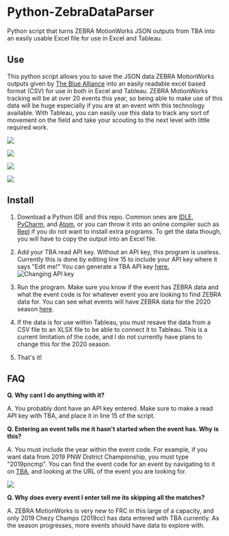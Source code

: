 # Python-ZebraDataParser
Python script that turns ZEBRA MotionWorks JSON outputs from TBA into an easily usable Excel file for use in Excel and Tableau.

## Use
This python script allows you to save the JSON data ZEBRA MotionWorks outputs given by [The Blue Alliance](https://www.thebluealliance.com/) into an easily readable excel based format (CSV) for use in both in Excel and Tableau. ZEBRA MotionWorks tracking will be at over 20 events this year, so being able to make use of this data will be huge especially if you are at an event with this technology available. With Tableau, you can easily use this data to track any sort of movement on the field and take your scouting to the next level with little required work.

![](https://i.imgur.com/HNSmIwj.png)

![](https://i.imgur.com/vxVB3Zm.png)

![](https://i.imgur.com/vdvpzks.png)

![](https://i.imgur.com/vCC05gy.png)

## Install
1. Download a Python IDE and this repo. Common ones are [IDLE](https://www.python.org/), [PyCharm](https://www.jetbrains.com/pycharm/), and [Atom](https://atom.io/packages/ide-python), or you can throw it into an online compiler such as [Repl](https://repl.it/languages/python3) if you do not want to install extra programs. To get the data though, you will have to copy the output into an Excel file.

2. Add your TBA read API key. Without an API key, this program is useless. Currently this is done by editing line 15 to include your API key where it says "Edit me!" You can generate a TBA API key [here.](https://www.thebluealliance.com/account)
![Changing API key](https://i.imgur.com/oG4jWKL.gif)

3. Run the program. Make sure you know if the event has ZEBRA data and what the event code is for whatever event you are looking to find ZEBRA data for. You can see what events will have ZEBRA data for the 2020 season [here](https://www.chiefdelphi.com/t/zebra-motionworks-for-frc-2020-location-announcement/370488/38).

4. If the data is for use within Tableau, you must resave the data from a CSV file to an XLSX file to be able to connect it to Tableau. This is a current limitation of the code, and I do not currently have plans to change this for the 2020 season.

5. That's it! 

## FAQ

**Q. Why cant I do anything with it?**

A. You probably dont have an API key entered. Make sure to make a read API key with TBA, and place it in line 15 of the script. 

**Q. Entering an event tells me it hasn't started when the event has. Why is this?**

A. You must include the year within the event code. For example, if you want data from 2019 PNW District Championship, you must type "2019pncmp". You can find the event code for an event by navigating to it on [TBA](https://www.thebluealliance.com/), and looking at the URL of the event you are looking for.

![](https://i.imgur.com/J5MxE27.png)

**Q. Why does every event I enter tell me its skipping all the matches?**

A. ZEBRA MotionWorks is very new to FRC in this large of a capacity, and only 2019 Chezy Champs (2019cc) has data entered with TBA currently. As the season progresses, more events should have data to explore with. 
